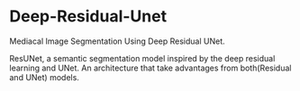 # Deep-Residual-Unet
Mediacal Image Segmentation Using Deep Residual UNet.

ResUNet, a semantic segmentation model inspired by the deep residual learning and UNet. An architecture that take advantages from both(Residual and UNet) models.

